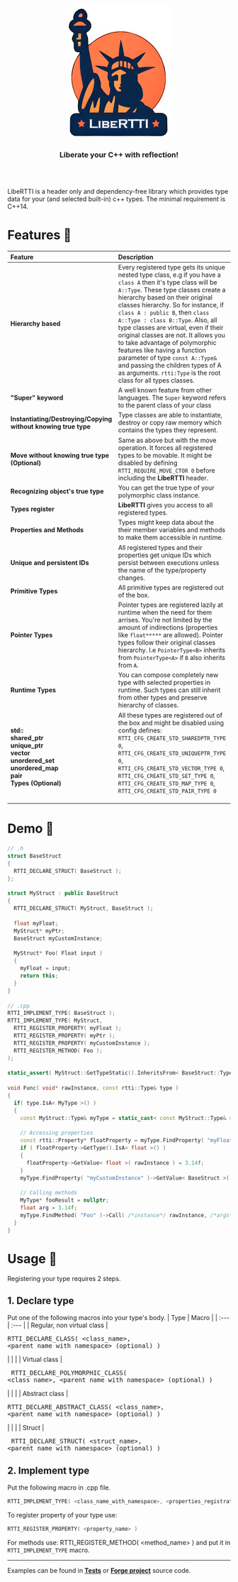 <p align="center">
  <img src="Logo.png" height = 300>
</p>


<h3 align="center"> Liberate your C++ with reflection! </h3>
<br>
<br>

LibeRTTI is a header only and dependency-free library which provides type data for your (and selected built-in) c++ types. The minimal requirement is C++14.

# Features :statue_of_liberty:

| Feature                          | Description   |
| :---                             | :---          |
| **Hierarchy based** | Every registered type gets its unique nested type class, e.g if you have a `class A` then it's type class will be `A::Type`. These type classes create a hierarchy based on their original classes hierarchy. So for instance, if `class A : public B`, then `class A::Type : class B::Type`. Also, all type classes are virtual, even if their original classes are not. It allows you to take advantage of polymorphic features like having a function parameter of type `const A::Type&` and passing the children types of A as arguments. `rtti:Type` is the root class for all types classes. |
| **"Super" keyword** | A well known feature from other languages. The `Super` keyword refers to the parent class of your class |
| **Instantiating/Destroying/Copying without knowing true type** | Type classes are able to instantiate, destroy or copy raw memory which contains the types they represent. |
| **Move without knowing true type (Optional)** | Same as above but with the move operation. It forces all registered types to be movable. It might be disabled by defining `RTTI_REQUIRE_MOVE_CTOR 0` before including the **LibeRTTI** header. |
| **Recognizing object's true type** | You can get the true type of your polymorphic class instance. |
| **Types register** | **LibeRTTI** gives you access to all registered types. |
| **Properties and Methods** | Types might keep data about the their member variables and methods to make them accessible in runtime. |
| **Unique and persistent IDs** | All registered types and their properties get unique IDs which persist between executions unless the name of the type/property changes. |
| **Primitive Types** | All primitive types are registered out of the box. |
| **Pointer Types** | Pointer types are registered lazily at runtime when the need for them arrises. You're not limited by the amount of indirections (properties like `float*****` are allowed). Pointer types follow their original classes hierarchy. I.e `PointerType<B>` inherits from `PointerType<A>` if `B` also inherits from `A`. |
| **Runtime Types** | You can compose completely new type with selected properties in runtime. Such types can still inherit from other types and preserve hierarchy of classes.
| **std:: <br /> shared_ptr <br /> unique_ptr <br /> vector <br />unordered_set <br />unordered_map <br />pair <br /> Types (Optional)** | All these types are registered out of the box and might be disabled using config defines: <br />`RTTI_CFG_CREATE_STD_SHAREDPTR_TYPE 0`, <br />`RTTI_CFG_CREATE_STD_UNIQUEPTR_TYPE 0`, <br /> `RTTI_CFG_CREATE_STD_VECTOR_TYPE 0`, <br /> `RTTI_CFG_CREATE_STD_SET_TYPE 0`,<br /> `RTTI_CFG_CREATE_STD_MAP_TYPE 0`,<br /> `RTTI_CFG_CREATE_STD_PAIR_TYPE 0` <br />  &#8205;  |

# Demo :statue_of_liberty:
```cpp
// .h
struct BaseStruct
{
  RTTI_DECLARE_STRUCT( BaseStruct );
};

struct MyStruct : public BaseStruct
{
  RTTI_DECLARE_STRUCT( MyStruct, BaseStruct );

  float myFloat;
  MyStruct* myPtr;
  BaseStruct myCustomInstance;

  MyStruct* Foo( Float input )
  {
    myFloat = input;
    return this;
  }
}

// .cpp
RTTI_IMPLEMENT_TYPE( BaseStruct );
RTTI_IMPLEMENT_TYPE( MyStruct,
  RTTI_REGISTER_PROPERTY( myFloat );
  RTTI_REGISTER_PROPERTY( myPtr );
  RTTI_REGISTER_PROPERTY( myCustomInstance );
  RTTI_REGISTER_METHOD( Foo );
);

static_assert( MyStruct::GetTypeStatic().InheritsFrom< BaseStruct::Type > );

void Func( void* rawInstance, const rtti::Type& type )
{
  if( type.IsA< MyType >() )
  {
    const MyStruct::Type& myType = static_cast< const MyStruct::Type& >( type );

    // Accessing properties
    const rtti::Property* floatProperty = myType.FindProperty( "myFloat" );
    if ( floatProperty->GetType().IsA< float >() )
    {
      floatProperty->GetValue< float >( rawInstance ) = 3.14f;
    }
    myType.FindProperty( "myCustomInstance" )->GetValue< BaseStruct >( rawInstance ) = BaseStruct();

    // Calling methods
    MyType* fooResult = nullptr;
    float arg = 3.14f;
    myType.FindMethod( "Foo" )->Call( /*instance*/ rawInstance, /*args*/ &arg, /*outcome*/ &fooResult );
  }
}
```

# Usage :statue_of_liberty:
Registering your type requires 2 steps.
## 1. Declare type
Put one of the following macros into your type's body.
| Type                             | Macro   |
| :---                             | :---          |
| Regular, non virtual class | <pre lang=cpp> RTTI_DECLARE_CLASS( <class_name>, <parent_name_with_namespace> (optional) ) </pre>
|                             |        |
| Virtual class | <pre lang=cpp> RTTI_DECLARE_POLYMORPHIC_CLASS( <class_name>, <parent_name_with_namespace> (optional) ) </pre>
|                            |          |
| Abstract class | <pre lang=cpp> RTTI_DECLARE_ABSTRACT_CLASS( <class_name>, <parent_name_with_namespace> (optional) ) </pre>
|                            |        |
| Struct |  <pre lang=cpp> RTTI_DECLARE_STRUCT( <struct_name>, <parent_name_with_namespace> (optional) ) </pre>
## 2. Implement type
Put the following macro in .cpp file.
```cpp
RTTI_IMPLEMENT_TYPE( <class_name_with_namespace>, <properties_registration_macros>... (optional> )
```
To register property of your type use:
```cpp
RTTI_REGISTER_PROPERTY( <property_name> )
```
For methods use:
RTTI_REGISTER_METHOD( <method_name> )
and put it in `RTTI_IMPLEMENT_TYPE` macro.

---
Examples can be found in [**Tests**](https://github.com/Wuszt/LibeRTTI/tree/main/Tests) or [**Forge project**](https://github.com/Wuszt/Forge) source code.

